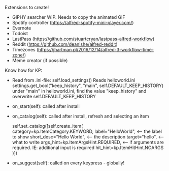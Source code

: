 Extensions to create!
- GIPHY searcher
    WIP. Needs to copy the animated GIF
- Spotify controller (https://alfred-spotify-mini-player.com/)
- Evernote
- Todoist
- LastPass (https://github.com/stuartcryan/lastpass-alfred-workflow)
- Reddit (https://github.com/deanishe/alfred-reddit)
- Timezones (https://jhartman.pl/2016/12/14/alfred-3-workflow-time-zone/)
- Meme creator (if possible)

Know how for KP:
- Read from .ini-file:
 self.load_settings()
 Reads helloworld.ini
 settings.get_bool("keep_history", "main", self.DEFAULT_KEEP_HISTORY)
 under "main" in helloworld.ini, find the value "keep_history" and overwrite self.DEFAULT_KEEP_HISTORY

- on_start(self):
  called after install

- on_catalog(self):
  called after install, refresh and selecting an item

  self.set_catalog([self.create_item(
            category=kp.ItemCategory.KEYWORD,
            label="HelloWorld", <-- the label to show
            short_desc="Hello World", <-- the description
            target="hello", <-- what to write
            args_hint=kp.ItemArgsHint.REQUIRED, <-- if arguments are required. IE: additional input is required
            hit_hint=kp.ItemHitHint.NOARGS
        )])

- on_suggest(self):
  called on every keypress - globally!
